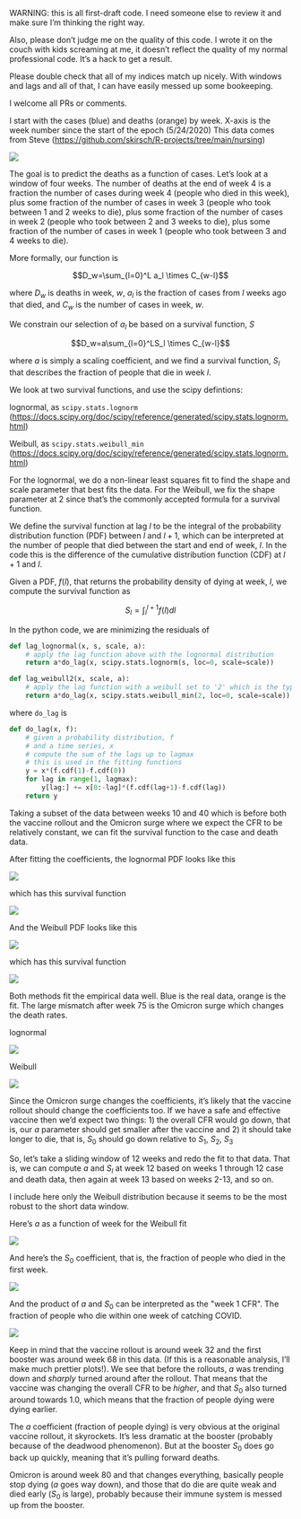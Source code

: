 WARNING: this is all first-draft code.  I need someone else to review it and make sure I’m thinking the right way.

Also, please don’t judge me on the quality of this code.  I wrote it on the couch with kids screaming at me, it doesn’t reflect the quality of my normal professional code. It’s a hack to get a result.

Please double check that all of my indices match up nicely.  With windows and lags and all of that, I can have easily messed up some bookeeping. 

I welcome all PRs or comments.  

I start with the cases (blue) and deaths (orange) by week.  X-axis is the week number since the start of the epoch (5/24/2020)  This data comes from Steve (https://github.com/skirsch/R-projects/tree/main/nursing)

![](orig.png)

The goal is to predict the deaths as a function of cases.  Let’s look at a window of four weeks.  The number of deaths at the end of week 4 is a fraction the number of cases during week 4 (people who died in this week), plus some fraction of the number of cases in week 3 (people who took between 1 and 2 weeks to die), plus some fraction of the number of cases in week 2 (people who took between 2 and 3 weeks to die), plus some fraction of the number of cases in week 1 (people who took between 3 and 4 weeks to die).

More formally, our function is

$$D_w=\sum_{l=0}^L a_l \times C_{w-l}$$

where $D_w$ is deaths in week, $w$, $a_l$ is the fraction of cases from $l$ weeks ago that died, and $C_w$ is the number of cases in week, $w$.

We constrain our selection of $a_l$ be based on a survival function, $S$

$$D_w=a\sum_{l=0}^LS_l \times C_{w-l}$$

where $a$ is simply a scaling coefficient, and we find a survival function, $S_l$ that describes the fraction of people that die in  week $l$.

We look at two survival functions, and use the scipy defintions:

lognormal, as `scipy.stats.lognorm` (https://docs.scipy.org/doc/scipy/reference/generated/scipy.stats.lognorm.html)

Weibull, as `scipy.stats.weibull_min` (https://docs.scipy.org/doc/scipy/reference/generated/scipy.stats.lognorm.html)

For the lognormal, we do a non-linear least squares fit to find the shape and scale parameter that best fits the data.  For the Weibull, we fix the shape parameter at 2 since that’s the commonly accepted formula for a survival function.

We define the survival function at lag $l$ to be the integral of the probability distribution function (PDF) between $l$ and $l+1$, which can be interpreted at the number of people that died between the start and end of week, $l$.  In the code this is the difference of the cumulative distribution function (CDF) at $l+1$ and $l$.

Given a PDF, $f(l)$, that returns the probability density of dying at week, $l$, we compute the survival function as 

$$S_l=\int_l^{l+1}f(l)dl$$

In the python code, we are minimizing the residuals of 

``` python
def lag_lognormal(x, s, scale, a):
    # apply the lag function above with the lognormal distribution
    return a*do_lag(x, scipy.stats.lognorm(s, loc=0, scale=scale))

def lag_weibull2(x, scale, a):
    # apply the lag function with a weibull set to '2' which is the typical survival function
    return a*do_lag(x, scipy.stats.weibull_min(2, loc=0, scale=scale))

```

where `do_lag` is

```python
def do_lag(x, f):
    # given a probability distribution, f
    # and a time series, x
    # compute the sum of the lags up to lagmax
    # this is used in the fitting functions
    y = x*(f.cdf(1)-f.cdf(0))
    for lag in range(1, lagmax):
        y[lag:] += x[0:-lag]*(f.cdf(lag+1)-f.cdf(lag))
    return y
```

Taking a subset of the data between weeks 10 and 40 which is before both the vaccine rollout and the Omicron surge where we expect the CFR to be relatively constant, we can fit the survival function to the case and death data.

After fitting the coefficients, the lognormal PDF looks like this

![](lognormal-pdf.png)

which has this survival function

![](lognormal-survival.png)

And the Weibull PDF looks like this

![](weibull-pdf.png)

which has this survival function

![](weibull-survival.png)

Both methods fit the empirical data well.  Blue is the real data, orange is the fit.  The large mismatch after week 75 is the Omicron surge which changes the death rates.

lognormal

![](lognormal-pred.png)

Weibull

![](weibull-pred.png)

Since the Omicron surge changes the coefficients, it’s likely that the vaccine rollout should change the coefficients too.  If we have a safe and effective vaccine then we’d expect two things: 1) the overall CFR would go down, that is, our $a$ parameter should get smaller after the vaccine and 2) it should take longer to die, that is, $S_0$ should go down relative to $S_1$, $S_2$, $S_3$

So, let’s take a sliding window of 12 weeks and redo the fit to that data.  That is, we can compute $a$ and $S_l$ at week 12 based on weeks 1 through 12 case and death data, then again at week 13 based on weeks 2-13, and so on.

I include here only the Weibull distribution because it seems to be the most robust to the short data window.

Here’s $a$ as a function of week for the Weibull fit

![](aw.png)

And here’s the $S_0$ coefficient, that is, the fraction of people who died in the first week.

![](c0w.png)

And the product of $a$ and $S_0$ can be interpreted as the "week 1 CFR".  The fraction of people who die within one week of catching COVID.

![](awc0w.png)

Keep in mind that the vaccine rollout is around week 32 and the first booster was around week 68 in this data.  (If this is a reasonable analysis, I’ll make much prettier plots!). We see that before the rollouts, $a$ was trending down and _sharply_ turned around after the rollout.  That means that the vaccine was changing the overall CFR to be _higher_, and that $S_0$ also turned around towards 1.0, which means that the fraction of people dying were dying earlier.

The $a$ coefficient (fraction of people dying) is very obvious at the original vaccine rollout, it skyrockets.  It’s less dramatic at the booster (probably because of the deadwood phenomenon).  But at the booster $S_0$ does go back up quickly, meaning that it’s pulling forward deaths.

Omicron is around week 80 and that changes everything, basically people stop dying ($a$ goes way down), and those that do die are quite weak and died early ($S_0$ is large), probably because their immune system is messed up from the booster.
